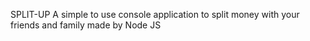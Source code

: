 SPLIT-UP
A simple to use console application to split money with your friends and family made by Node JS